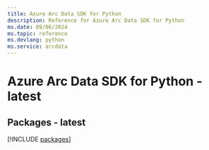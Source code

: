 ```yaml
---
title: Azure Arc Data SDK for Python
description: Reference for Azure Arc Data SDK for Python
ms.date: 09/06/2024
ms.topic: reference
ms.devlang: python
ms.service: arcdata
---
```

# Azure Arc Data SDK for Python - latest
## Packages - latest
[!INCLUDE [packages](arc-data-index.md)]